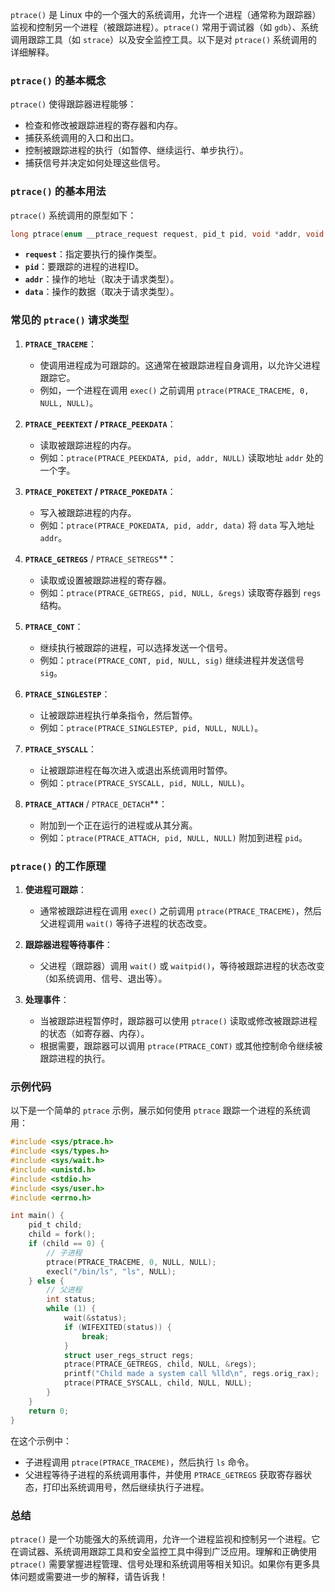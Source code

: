 `ptrace()` 是 Linux 中的一个强大的系统调用，允许一个进程（通常称为跟踪器）监视和控制另一个进程（被跟踪进程）。`ptrace()` 常用于调试器（如 `gdb`）、系统调用跟踪工具（如 `strace`）以及安全监控工具。以下是对 `ptrace()` 系统调用的详细解释。

### `ptrace()` 的基本概念

`ptrace()` 使得跟踪器进程能够：
- 检查和修改被跟踪进程的寄存器和内存。
- 捕获系统调用的入口和出口。
- 控制被跟踪进程的执行（如暂停、继续运行、单步执行）。
- 捕获信号并决定如何处理这些信号。

### `ptrace()` 的基本用法

`ptrace()` 系统调用的原型如下：

```c
long ptrace(enum __ptrace_request request, pid_t pid, void *addr, void *data);
```

- **`request`**：指定要执行的操作类型。
- **`pid`**：要跟踪的进程的进程ID。
- **`addr`**：操作的地址（取决于请求类型）。
- **`data`**：操作的数据（取决于请求类型）。

### 常见的 `ptrace()` 请求类型

1. **`PTRACE_TRACEME`**：
    - 使调用进程成为可跟踪的。这通常在被跟踪进程自身调用，以允许父进程跟踪它。
    - 例如，一个进程在调用 `exec()` 之前调用 `ptrace(PTRACE_TRACEME, 0, NULL, NULL)`。

2. **`PTRACE_PEEKTEXT` / `PTRACE_PEEKDATA`**：
    - 读取被跟踪进程的内存。
    - 例如：`ptrace(PTRACE_PEEKDATA, pid, addr, NULL)` 读取地址 `addr` 处的一个字。

3. **`PTRACE_POKETEXT` / `PTRACE_POKEDATA`**：
    - 写入被跟踪进程的内存。
    - 例如：`ptrace(PTRACE_POKEDATA, pid, addr, data)` 将 `data` 写入地址 `addr`。

4. **`PTRACE_GETREGS`** / `PTRACE_SETREGS`**：
    - 读取或设置被跟踪进程的寄存器。
    - 例如：`ptrace(PTRACE_GETREGS, pid, NULL, &regs)` 读取寄存器到 `regs` 结构。

5. **`PTRACE_CONT`**：
    - 继续执行被跟踪的进程，可以选择发送一个信号。
    - 例如：`ptrace(PTRACE_CONT, pid, NULL, sig)` 继续进程并发送信号 `sig`。

6. **`PTRACE_SINGLESTEP`**：
    - 让被跟踪进程执行单条指令，然后暂停。
    - 例如：`ptrace(PTRACE_SINGLESTEP, pid, NULL, NULL)`。

7. **`PTRACE_SYSCALL`**：
    - 让被跟踪进程在每次进入或退出系统调用时暂停。
    - 例如：`ptrace(PTRACE_SYSCALL, pid, NULL, NULL)`。

8. **`PTRACE_ATTACH`** / `PTRACE_DETACH`**：
    - 附加到一个正在运行的进程或从其分离。
    - 例如：`ptrace(PTRACE_ATTACH, pid, NULL, NULL)` 附加到进程 `pid`。

### `ptrace()` 的工作原理

1. **使进程可跟踪**：
    - 通常被跟踪进程在调用 `exec()` 之前调用 `ptrace(PTRACE_TRACEME)`，然后父进程调用 `wait()` 等待子进程的状态改变。

2. **跟踪器进程等待事件**：
    - 父进程（跟踪器）调用 `wait()` 或 `waitpid()`，等待被跟踪进程的状态改变（如系统调用、信号、退出等）。

3. **处理事件**：
    - 当被跟踪进程暂停时，跟踪器可以使用 `ptrace()` 读取或修改被跟踪进程的状态（如寄存器、内存）。
    - 根据需要，跟踪器可以调用 `ptrace(PTRACE_CONT)` 或其他控制命令继续被跟踪进程的执行。

### 示例代码

以下是一个简单的 `ptrace` 示例，展示如何使用 `ptrace` 跟踪一个进程的系统调用：

```c
#include <sys/ptrace.h>
#include <sys/types.h>
#include <sys/wait.h>
#include <unistd.h>
#include <stdio.h>
#include <sys/user.h>
#include <errno.h>

int main() {
    pid_t child;
    child = fork();
    if (child == 0) {
        // 子进程
        ptrace(PTRACE_TRACEME, 0, NULL, NULL);
        execl("/bin/ls", "ls", NULL);
    } else {
        // 父进程
        int status;
        while (1) {
            wait(&status);
            if (WIFEXITED(status)) {
                break;
            }
            struct user_regs_struct regs;
            ptrace(PTRACE_GETREGS, child, NULL, &regs);
            printf("Child made a system call %lld\n", regs.orig_rax);
            ptrace(PTRACE_SYSCALL, child, NULL, NULL);
        }
    }
    return 0;
}
```

在这个示例中：
- 子进程调用 `ptrace(PTRACE_TRACEME)`，然后执行 `ls` 命令。
- 父进程等待子进程的系统调用事件，并使用 `PTRACE_GETREGS` 获取寄存器状态，打印出系统调用号，然后继续执行子进程。

### 总结

`ptrace()` 是一个功能强大的系统调用，允许一个进程监视和控制另一个进程。它在调试器、系统调用跟踪工具和安全监控工具中得到广泛应用。理解和正确使用 `ptrace()` 需要掌握进程管理、信号处理和系统调用等相关知识。如果你有更多具体问题或需要进一步的解释，请告诉我！